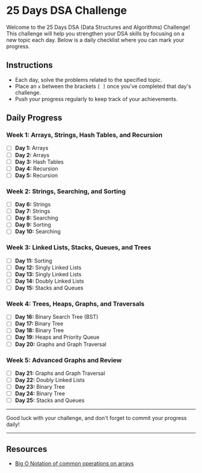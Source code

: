 # 25 Days DSA Challenge

Welcome to the 25 Days DSA (Data Structures and Algorithms) Challenge! This challenge will help you strengthen your DSA skills by focusing on a new topic each day. Below is a daily checklist where you can mark your progress.

## Instructions

- Each day, solve the problems related to the specified topic.
- Place an `x` between the brackets `[ ]` once you've completed that day's challenge.
- Push your progress regularly to keep track of your achievements.

## Daily Progress

### Week 1: Arrays, Strings, Hash Tables, and Recursion

- [ ] **Day 1:** Arrays
- [ ] **Day 2:** Arrays
- [ ] **Day 3:** Hash Tables
- [ ] **Day 4:** Recursion
- [ ] **Day 5:** Recursion

### Week 2: Strings, Searching, and Sorting

- [ ] **Day 6:** Strings
- [ ] **Day 7:** Strings
- [ ] **Day 8:** Searching
- [ ] **Day 9:** Sorting
- [ ] **Day 10:** Searching

### Week 3: Linked Lists, Stacks, Queues, and Trees

- [ ] **Day 11:** Sorting
- [ ] **Day 12:** Singly Linked Lists
- [ ] **Day 13:** Singly Linked Lists
- [ ] **Day 14:** Doubly Linked Lists
- [ ] **Day 15:** Stacks and Queues

### Week 4: Trees, Heaps, Graphs, and Traversals

- [ ] **Day 16:** Binary Search Tree (BST)
- [ ] **Day 17:** Binary Tree
- [ ] **Day 18:** Binary Tree
- [ ] **Day 19:** Heaps and Priority Queue
- [ ] **Day 20:** Graphs and Graph Traversal

### Week 5: Advanced Graphs and Review

- [ ] **Day 21:** Graphs and Graph Traversal
- [ ] **Day 22:** Doubly Linked Lists
- [ ] **Day 23:** Binary Tree
- [ ] **Day 24:** Binary Tree
- [ ] **Day 25:** Stacks and Queues

---

Good luck with your challenge, and don't forget to commit your progress daily!

---

## Resources

- [Big O Notation of common operations on arrays](Section_1:_Day_1:_Arrays_Data_Structures_and_Algorithms/DS_arrays.md)



